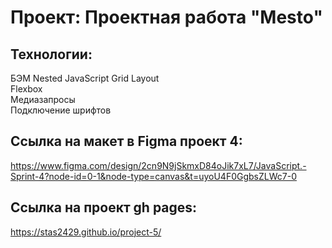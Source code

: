 # Проект: **Проектная работа "Mesto"**

## Технологии:
БЭМ Nested 
JavaScript
Grid Layout  
Flexbox  
Медиазапросы  
Подключение шрифтов 

## Ссылка на макет в Figma проект 4:
https://www.figma.com/design/2cn9N9jSkmxD84oJik7xL7/JavaScript.-Sprint-4?node-id=0-1&node-type=canvas&t=uyoU4F0GgbsZLWc7-0

## Ссылка на проект gh pages:
https://stas2429.github.io/project-5/
